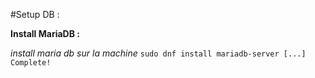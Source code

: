#Setup DB :

**Install MariaDB :**

*install maria db sur la machine*
    ```sudo dnf install mariadb-server
    [...]
    Complete!
    ```



